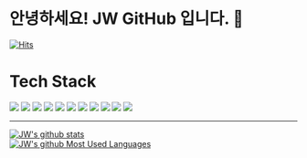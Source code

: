 # **안녕하세요! JW GitHub 입니다. 👋**

[![Hits](https://hits.seeyoufarm.com/api/count/incr/badge.svg?url=https%3A%2F%2Fgithub.com%2Ffe-jw&count_bg=%23DD3333&title_bg=%23555555&icon=&icon_color=%23F3F3F3&title=hits&edge_flat=false)](https://hits.seeyoufarm.com)

# **Tech Stack**
<img src="https://img.shields.io/badge/HTML-E34F26?style=for-the-badge&logo=html5&logoColor=white"> <img src="https://img.shields.io/badge/CSS-1572B6?style=for-the-badge&logo=css3&logoColor=white"> <img src="https://img.shields.io/badge/LESS-1D365D?style=for-the-badge&logo=less&logoColor=white"> <img src="https://img.shields.io/badge/SCSS-CC6699?style=for-the-badge&logo=sass&logoColor=white"> <img src="https://img.shields.io/badge/JavaScript-F7DF1E?style=for-the-badge&logo=JavaScript&logoColor=black"> <img src="https://img.shields.io/badge/react-141414?style=for-the-badge&logo=react&logoColor=00D8FF"> <img src="https://img.shields.io/badge/StyledComponent-DB7093?style=for-the-badge&logo=StyledComponents&logoColor=white"> <img src="https://img.shields.io/badge/photoshop-31A8FF?style=for-the-badge&logo=AdobePhotoshop&logoColor=black"> <img src="https://img.shields.io/badge/JIRA-0052CC?style=for-the-badge&logo=JIRA&logoColor=white"> <img src="https://img.shields.io/badge/Confluence-172B4D?style=for-the-badge&logo=Confluence&logoColor=white"> <img src="https://img.shields.io/badge/Github-181717?style=for-the-badge&logo=Github&logoColor=white">

<!-- 
	Icon: https://simpleicons.org/?q=design
-->

---

[![JW's github stats](https://github-readme-stats.vercel.app/api?username=fe-jw&theme=dark)](https://github.com/anuraghazra/github-readme-stats)  
[![JW's github Most Used Languages](https://github-readme-stats.vercel.app/api/top-langs/?username=fe-jw&theme=dark)](https://github.com/anuraghazra/github-readme-stats)